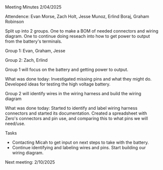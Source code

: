 Meeting Minutes 2/04/2025

Attendence: Evan Morse, Zach Holt, Jesse Munoz, Erlind Boraj, Graham Robinson

Split up into 2 groups. One to make a BOM of needed connectors and wiring diagram. One to continue doing reseach into how to get power to output from the battery's terminals.

Group 1: Evan, Graham, Jesse

Group 2: Zach, Erlind

Group 1 will focus on the battery and getting power to output.

What was done today: Investigated missing pins and what they might do. Developed ideas for testing the high voltage battery.

Group 2 will identify wires in the wiring harness and build the wiring diagram

What was done today: Started to identify and label wiring harness connectors and started its documentation.  Created a spreadsheet with Zero's connectors and pin use, and comparing this to what pins we will need/use.

Tasks
  - Contacting Micah to get input on next steps to take with the battery.
  - Continue identifying and labeling wires and pins.  Start building our wiring diagram.

Next meeting: 2/10/2025
